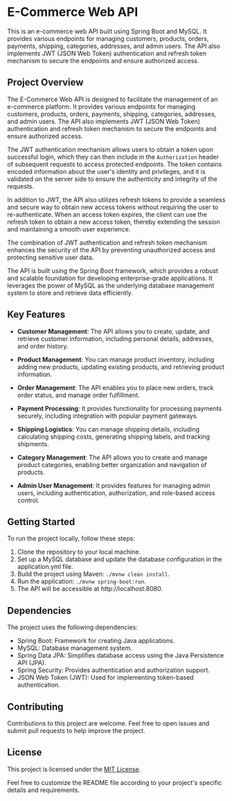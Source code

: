 # E-Commerce Web API

This is an e-commerce web API built using Spring Boot and MySQL. It provides various endpoints for managing customers, products, orders, payments, shipping, categories, addresses, and admin users. The API also implements JWT (JSON Web Token) authentication and refresh token mechanism to secure the endpoints and ensure authorized access.

## Project Overview

The E-Commerce Web API is designed to facilitate the management of an e-commerce platform. It provides various endpoints for managing customers, products, orders, payments, shipping, categories, addresses, and admin users. The API also implements JWT (JSON Web Token) authentication and refresh token mechanism to secure the endpoints and ensure authorized access.

The JWT authentication mechanism allows users to obtain a token upon successful login, which they can then include in the `Authorization` header of subsequent requests to access protected endpoints. The token contains encoded information about the user's identity and privileges, and it is validated on the server side to ensure the authenticity and integrity of the requests.

In addition to JWT, the API also utilizes refresh tokens to provide a seamless and secure way to obtain new access tokens without requiring the user to re-authenticate. When an access token expires, the client can use the refresh token to obtain a new access token, thereby extending the session and maintaining a smooth user experience.

The combination of JWT authentication and refresh token mechanism enhances the security of the API by preventing unauthorized access and protecting sensitive user data.

The API is built using the Spring Boot framework, which provides a robust and scalable foundation for developing enterprise-grade applications. It leverages the power of MySQL as the underlying database management system to store and retrieve data efficiently.

## Key Features

- **Customer Management**: The API allows you to create, update, and retrieve customer information, including personal details, addresses, and order history.

- **Product Management**: You can manage product inventory, including adding new products, updating existing products, and retrieving product information.

- **Order Management**: The API enables you to place new orders, track order status, and manage order fulfillment.

- **Payment Processing**: It provides functionality for processing payments securely, including integration with popular payment gateways.

- **Shipping Logistics**: You can manage shipping details, including calculating shipping costs, generating shipping labels, and tracking shipments.

- **Category Management**: The API allows you to create and manage product categories, enabling better organization and navigation of products.

- **Admin User Management**: It provides features for managing admin users, including authentication, authorization, and role-based access control.

## Getting Started

To run the project locally, follow these steps:

1. Clone the repository to your local machine.
2. Set up a MySQL database and update the database configuration in the application.yml file.
3. Build the project using Maven: `./mvnw clean install`.
4. Run the application: `./mvnw spring-boot:run`.
5. The API will be accessible at http://localhost:8080.

## Dependencies

The project uses the following dependencies:

- Spring Boot: Framework for creating Java applications.
- MySQL: Database management system.
- Spring Data JPA: Simplifies database access using the Java Persistence API (JPA).
- Spring Security: Provides authentication and authorization support.
- JSON Web Token (JWT): Used for implementing token-based authentication.

## Contributing

Contributions to this project are welcome. Feel free to open issues and submit pull requests to help improve the project.

## License

This project is licensed under the [MIT License](LICENSE).

Feel free to customize the README file according to your project's specific details and requirements.
